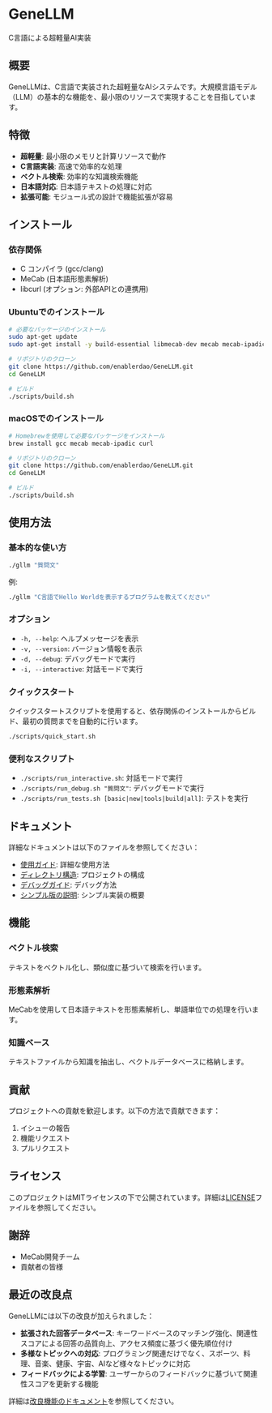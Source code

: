 # GeneLLM

C言語による超軽量AI実装

## 概要

GeneLLMは、C言語で実装された超軽量なAIシステムです。大規模言語モデル（LLM）の基本的な機能を、最小限のリソースで実現することを目指しています。

## 特徴

- **超軽量**: 最小限のメモリと計算リソースで動作
- **C言語実装**: 高速で効率的な処理
- **ベクトル検索**: 効率的な知識検索機能
- **日本語対応**: 日本語テキストの処理に対応
- **拡張可能**: モジュール式の設計で機能拡張が容易

## インストール

### 依存関係

- C コンパイラ (gcc/clang)
- MeCab (日本語形態素解析)
- libcurl (オプション: 外部APIとの連携用)

### Ubuntuでのインストール

```bash
# 必要なパッケージのインストール
sudo apt-get update
sudo apt-get install -y build-essential libmecab-dev mecab mecab-ipadic-utf8 libcurl4-openssl-dev

# リポジトリのクローン
git clone https://github.com/enablerdao/GeneLLM.git
cd GeneLLM

# ビルド
./scripts/build.sh
```

### macOSでのインストール

```bash
# Homebrewを使用して必要なパッケージをインストール
brew install gcc mecab mecab-ipadic curl

# リポジトリのクローン
git clone https://github.com/enablerdao/GeneLLM.git
cd GeneLLM

# ビルド
./scripts/build.sh
```

## 使用方法

### 基本的な使い方

```bash
./gllm "質問文"
```

例:
```bash
./gllm "C言語でHello Worldを表示するプログラムを教えてください"
```

### オプション

- `-h, --help`: ヘルプメッセージを表示
- `-v, --version`: バージョン情報を表示
- `-d, --debug`: デバッグモードで実行
- `-i, --interactive`: 対話モードで実行

### クイックスタート

クイックスタートスクリプトを使用すると、依存関係のインストールからビルド、最初の質問までを自動的に行います。

```bash
./scripts/quick_start.sh
```

### 便利なスクリプト

- `./scripts/run_interactive.sh`: 対話モードで実行
- `./scripts/run_debug.sh "質問文"`: デバッグモードで実行
- `./scripts/run_tests.sh [basic|new|tools|build|all]`: テストを実行

## ドキュメント

詳細なドキュメントは以下のファイルを参照してください：

- [使用ガイド](docs/readme/README_USAGE.md): 詳細な使用方法
- [ディレクトリ構造](docs/readme/README_DIRECTORY_STRUCTURE.md): プロジェクトの構成
- [デバッグガイド](docs/DEBUG_GUIDE.md): デバッグ方法
- [シンプル版の説明](docs/readme/README_simple.md): シンプル実装の概要

## 機能

### ベクトル検索

テキストをベクトル化し、類似度に基づいて検索を行います。

### 形態素解析

MeCabを使用して日本語テキストを形態素解析し、単語単位での処理を行います。

### 知識ベース

テキストファイルから知識を抽出し、ベクトルデータベースに格納します。

## 貢献

プロジェクトへの貢献を歓迎します。以下の方法で貢献できます：

1. イシューの報告
2. 機能リクエスト
3. プルリクエスト

## ライセンス

このプロジェクトはMITライセンスの下で公開されています。詳細は[LICENSE](LICENSE)ファイルを参照してください。

## 謝辞

- MeCab開発チーム
- 貢献者の皆様

## 最近の改良点

GeneLLMには以下の改良が加えられました：

- **拡張された回答データベース**: キーワードベースのマッチング強化、関連性スコアによる回答の品質向上、アクセス頻度に基づく優先順位付け
- **多様なトピックへの対応**: プログラミング関連だけでなく、スポーツ、料理、音楽、健康、宇宙、AIなど様々なトピックに対応
- **フィードバックによる学習**: ユーザーからのフィードバックに基づいて関連性スコアを更新する機能

詳細は[改良機能のドキュメント](docs/IMPROVED_FEATURES.md)を参照してください。
